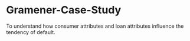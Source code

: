 # Gramener-Case-Study
To understand how consumer attributes and loan attributes influence the tendency of default.
